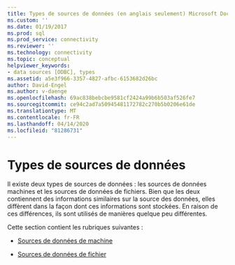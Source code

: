 ```yaml
---
title: Types de sources de données (en anglais seulement) Microsoft Docs
ms.custom: ''
ms.date: 01/19/2017
ms.prod: sql
ms.prod_service: connectivity
ms.reviewer: ''
ms.technology: connectivity
ms.topic: conceptual
helpviewer_keywords:
- data sources [ODBC], types
ms.assetid: a5e3f966-3357-4827-afbc-6153682d26bc
author: David-Engel
ms.author: v-daenge
ms.openlocfilehash: 69ac838bebcbe9581cf2424a99b6b503af526fe7
ms.sourcegitcommit: ce94c2ad7a50945481172782c270b5b0206e61de
ms.translationtype: MT
ms.contentlocale: fr-FR
ms.lasthandoff: 04/14/2020
ms.locfileid: "81286731"
---
```

# <a name="types-of-data-sources"></a>Types de sources de données
Il existe deux types de sources de données : les sources de données machines et les sources de données de fichiers. Bien que les deux contiennent des informations similaires sur la source des données, elles diffèrent dans la façon dont ces informations sont stockées. En raison de ces différences, ils sont utilisés de manières quelque peu différentes.  
  
 Cette section contient les rubriques suivantes :  
  
-   [Sources de données de machine](../../odbc/reference/machine-data-sources.md)  
  
-   [Sources de données de fichier](../../odbc/reference/file-data-sources.md)
